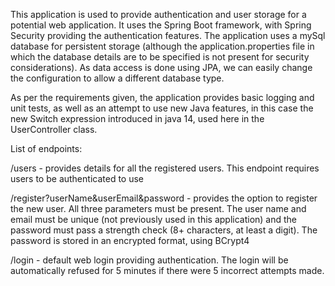 This application is used to provide authentication and user storage
for a potential web application. It uses the Spring Boot framework,
with Spring Security providing the authentication features.
The application uses a mySql database for persistent storage (although the 
application.properties file in which the database details are to be specified
is not present for security considerations). As data access is done 
using JPA, we can easily change the configuration to allow a different database type.

As per the requirements given, the application provides basic logging and unit tests,
as well as an attempt to use new Java features, in this case the new Switch expression 
introduced in java 14, used here in the UserController class.

List of endpoints:

/users - provides details for all the registered users. This endpoint
requires users to be authenticated to use


/register?userName&userEmail&password - provides the option to register 
the new user. All three parameters must be present. The user name and
email must be unique (not previously used in this application) and
the password must pass a strength check (8+ characters, at least a digit).
The password is stored in an encrypted format, using BCrypt4

/login - default web login providing authentication. The login will
be automatically refused for 5 minutes if there were 5 incorrect attempts
made.